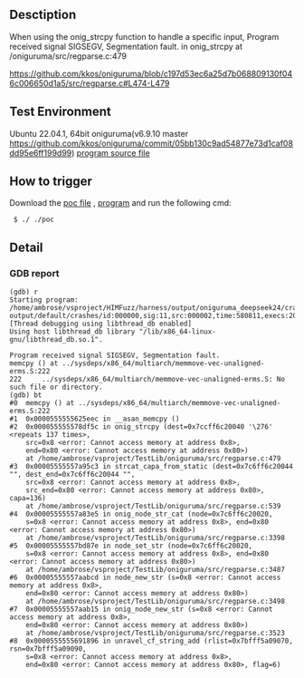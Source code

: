 ## Desctiption
When using the onig_strcpy function to handle a specific input, Program received signal SIGSEGV, Segmentation fault. in onig_strcpy at /oniguruma/src/regparse.c:479

https://github.com/kkos/oniguruma/blob/c197d53ec6a25d7b068809130f046c006650d1a5/src/regparse.c#L474-L479

## Test Environment
Ubuntu 22.04.1, 64bit
oniguruma(v6.9.10 master https://github.com/kkos/oniguruma/commit/05bb130c9ad54877e73d1caf08dd95e6ff199d99)
[program source file]()

## How to trigger
Download the [poc file]() , [program]() and run the following cmd:
```
 $ ./ ./poc
```

## Detail
### GDB report
```
(gdb) r
Starting program: /home/ambrose/vsproject/HIMFuzz/harness/output/oniguruma_deepseek24/crashes/regcomp.c/unravel_case_fold_string/unravel_cf_string_add/unravel_cf_string_add output/default/crashes/id:000000,sig:11,src:000002,time:580811,execs:201720,op:havoc,rep:2
[Thread debugging using libthread_db enabled]
Using host libthread_db library "/lib/x86_64-linux-gnu/libthread_db.so.1".

Program received signal SIGSEGV, Segmentation fault.
memcpy () at ../sysdeps/x86_64/multiarch/memmove-vec-unaligned-erms.S:222
222     ../sysdeps/x86_64/multiarch/memmove-vec-unaligned-erms.S: No such file or directory.
(gdb) bt
#0  memcpy () at ../sysdeps/x86_64/multiarch/memmove-vec-unaligned-erms.S:222
#1  0x0000555555625eec in __asan_memcpy ()
#2  0x000055555578df5c in onig_strcpy (dest=0x7ccff6c20040 '\276' <repeats 137 times>, 
    src=0x8 <error: Cannot access memory at address 0x8>, 
    end=0x80 <error: Cannot access memory at address 0x80>)
    at /home/ambrose/vsproject/TestLib/oniguruma/src/regparse.c:479
#3  0x00005555557a95c3 in strcat_capa_from_static (dest=0x7c6ff6c20044 "", dest_end=0x7c6ff6c20044 "", 
    src=0x8 <error: Cannot access memory at address 0x8>, 
    src_end=0x80 <error: Cannot access memory at address 0x80>, capa=136)
    at /home/ambrose/vsproject/TestLib/oniguruma/src/regparse.c:539
#4  0x00005555557a83e5 in onig_node_str_cat (node=0x7c6ff6c20020, 
    s=0x8 <error: Cannot access memory at address 0x8>, end=0x80 <error: Cannot access memory at address 0x80>)
    at /home/ambrose/vsproject/TestLib/oniguruma/src/regparse.c:3398
#5  0x00005555557bd87e in node_set_str (node=0x7c6ff6c20020, 
    s=0x8 <error: Cannot access memory at address 0x8>, end=0x80 <error: Cannot access memory at address 0x80>)
    at /home/ambrose/vsproject/TestLib/oniguruma/src/regparse.c:3487
#6  0x00005555557aabcd in node_new_str (s=0x8 <error: Cannot access memory at address 0x8>, 
    end=0x80 <error: Cannot access memory at address 0x80>)
    at /home/ambrose/vsproject/TestLib/oniguruma/src/regparse.c:3498
#7  0x00005555557aab15 in onig_node_new_str (s=0x8 <error: Cannot access memory at address 0x8>, 
    end=0x80 <error: Cannot access memory at address 0x80>)
    at /home/ambrose/vsproject/TestLib/oniguruma/src/regparse.c:3523
#8  0x0000555555691896 in unravel_cf_string_add (rlist=0x7bfff5a09070, rsn=0x7bfff5a09090, 
    s=0x8 <error: Cannot access memory at address 0x8>, 
    end=0x80 <error: Cannot access memory at address 0x80>, flag=6)
```
